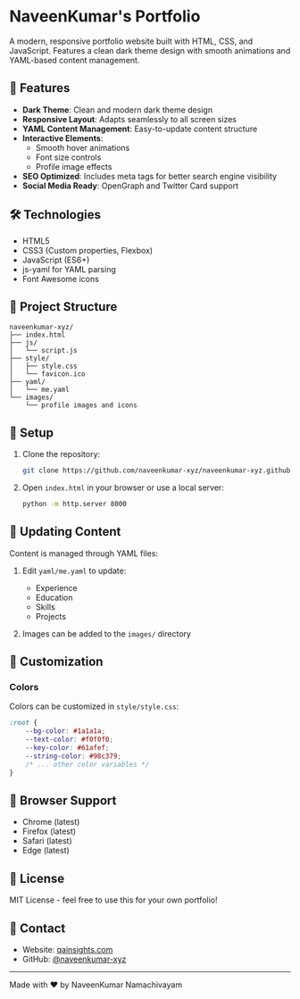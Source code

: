 # NaveenKumar's Portfolio

A modern, responsive portfolio website built with HTML, CSS, and JavaScript. Features a clean dark theme design with smooth animations and YAML-based content management.

## 🌟 Features

- **Dark Theme**: Clean and modern dark theme design
- **Responsive Layout**: Adapts seamlessly to all screen sizes
- **YAML Content Management**: Easy-to-update content structure
- **Interactive Elements**: 
  - Smooth hover animations
  - Font size controls
  - Profile image effects
- **SEO Optimized**: Includes meta tags for better search engine visibility
- **Social Media Ready**: OpenGraph and Twitter Card support

## 🛠️ Technologies

- HTML5
- CSS3 (Custom properties, Flexbox)
- JavaScript (ES6+)
- js-yaml for YAML parsing
- Font Awesome icons

## 📁 Project Structure

```
naveenkumar-xyz/
├── index.html
├── js/
│   └── script.js
├── style/
│   ├── style.css
│   └── favicon.ico
├── yaml/
│   └── me.yaml
└── images/
    └── profile images and icons
```

## 🚀 Setup

1. Clone the repository:
   ```bash
   git clone https://github.com/naveenkumar-xyz/naveenkumar-xyz.github.io.git
   ```

2. Open `index.html` in your browser or use a local server:
   ```bash
   python -m http.server 8000
   ```

## 📝 Updating Content

Content is managed through YAML files:

1. Edit `yaml/me.yaml` to update:
   - Experience
   - Education
   - Skills
   - Projects

2. Images can be added to the `images/` directory

## 🎨 Customization

### Colors
Colors can be customized in `style/style.css`:
```css
:root {
    --bg-color: #1a1a1a;
    --text-color: #f0f0f0;
    --key-color: #61afef;
    --string-color: #98c379;
    /* ... other color variables */
}
```

## 📱 Browser Support

- Chrome (latest)
- Firefox (latest)
- Safari (latest)
- Edge (latest)

## 📄 License

MIT License - feel free to use this for your own portfolio!

## 🤝 Contact

- Website: [qainsights.com](https://qainsights.com)
- GitHub: [@naveenkumar-xyz](https://github.com/naveenkumar-xyz)

---
Made with ❤️ by NaveenKumar Namachivayam